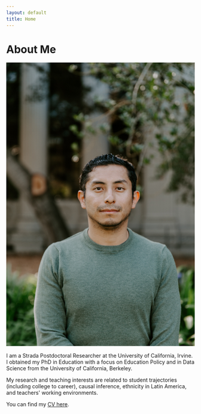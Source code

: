 ```yaml
---
layout: default
title: Home
---
```

# About Me

![Profile Picture](assets/profile.jpg)

I am a Strada Postdoctoral Researcher at the University of California, Irvine. I obtained my PhD in Education with a focus on Education Policy and in Data Science from the University of California, Berkeley.

My research and teaching interests are related to student trajectories (including college to career), causal inference, ethnicity in Latin America, and teachers' working environments. 

You can find my [CV here](assets/cv.pdf).
